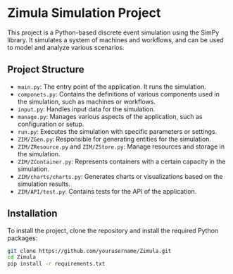 # Zimula Simulation Project

This project is a Python-based discrete event simulation using the SimPy library. It simulates a system of machines and workflows, and can be used to model and analyze various scenarios.

## Project Structure

- `main.py`: The entry point of the application. It runs the simulation.
- `componets.py`: Contains the definitions of various components used in the simulation, such as machines or workflows.
- `input.py`: Handles input data for the simulation.
- `manage.py`: Manages various aspects of the application, such as configuration or setup.
- `run.py`: Executes the simulation with specific parameters or settings.
- `ZIM/ZGen.py`: Responsible for generating entities for the simulation.
- `ZIM/ZResource.py` and `ZIM/ZStore.py`: Manage resources and storage in the simulation.
- `ZIM/ZContainer.py`: Represents containers with a certain capacity in the simulation.
- `ZIM/charts/charts.py`: Generates charts or visualizations based on the simulation results.
- `ZIM/API/test.py`: Contains tests for the API of the application.

## Installation

To install the project, clone the repository and install the required Python packages:

```bash
git clone https://github.com/yourusername/Zimula.git
cd Zimula
pip install -r requirements.txt
